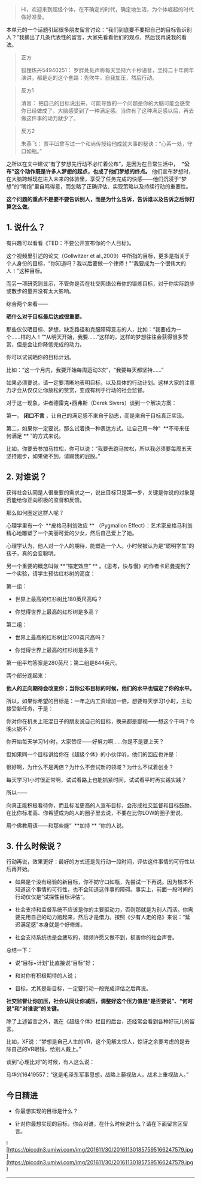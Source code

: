 > Hi，欢迎来到超级个体，在不确定的时代，确定地生活，为个体崛起的时代做好准备。

本单元的一个话题引起很多朋友留言讨论：“我们到底要不要把自己的目标告诉别人？”我摘出了几条代表性的留言，大家先看看他们的观点，然后我再说我的看法。

> 正方
> 
> 狐狸炼丹54940251： 罗胖处处声称每天坚持六十秒语音，坚持二十年跨年演讲，都是走的这个套路：先吹牛，自我加压，然后行动。

> 反方1
> 
> 清音： 把自己的目标说出来，可能导致的一个问题是你的大脑可能会感觉你已经做成了，大脑感受到了一种满足感。当你有了这种满足感以后，再去做这件事的动力就少了。

> 反方2
> 
> 朱燕飞： 贾平凹曾写过一个和尚传授给他成就大事的秘诀：“心系一处，守口如瓶。”

之所以在文中建议“有了梦想先行动不必忙着公布”，是因为在日常生活中，  **“公布”这个动作既是许多人梦想的起点，也成了他们梦想的终点。** 他们宣布梦想时，在大脑跨越现在进入未来的体验里，享受了任务完成的快感——他们沉浸于“梦想”的“嘴炮”里自鸣得意，而忽略了正确评估、实现策略以及持续行动的重要性。

 **这个问题的重点不是要不要告诉别人，而是为什么告诉，告诉谁以及告诉之后你打算怎么做。**

## 1. 说什么？

有兴趣可以看看《TED：不要公开宣布你的个人目标》。

这个视频里引述的论文（Gollwitzer et al.,2009）中所指的目标，更多是指关于个人身份的目标，“你知道吗？我以后要做一个律师！”“我要成为一个很伟大的人！”这种目标。

而另一项研究则显示，不管你是否在社交网络公布你的锻炼目标，对于你实际跑步或散步的量并没有太大影响。

综合两个来看——

 **晒什么对于目标最后达成很重要。**

那些仅仅晒目标、梦想，缺乏路径和克服障碍意志的人，比如：“我要成为一个……样的人！”“从明天开始，我要……”这样的，这样的梦想往往会获得很多赞赏，但是会让你降低完成的动力。

你可以试试晒你的目标计划。

比如：“这一个月内，我要开始每周运动3次”，“我要每天都坚持……”

如果必须要说，请一定要清晰地表明目标，以及具体的行动计划。这样大家的注意力才会从仅仅让你放松的赞赏，变成有利于行动的社会监督。

对于这一现象，讲者德雷克•西弗斯（Derek Sivers）谈到一个解决方案：

第一， **闭口不言** ，让自己的满足感不来自于励志，而是来自于目标真正实现。

第二，如果你一定要说，那么试着换一种表达方式。让自己用一种“  **不带来任何满足 ** ”的方式来说。

比如，你要去参加马拉松，你可以说：“我要去跑马拉松，所以我必须要每周五天坚持跑步，如果做不到，请踢我的屁股。”

## 2. 对谁说？

获得社会认同是人很重要的需求之一，说出目标只是第一步，关键是你说的对象是否能给你正向积极的监督和反馈。

那么如何圈定这群人呢？

心理学里有一个  **皮格马利翁效应 ** （Pygmalion Effect）：艺术家皮格马利翁精心地雕塑了一个美丽可爱的少女，然后自己爱上了她。

心理学认为，他人对一个人的期待，能塑造一个人。小时候被认为是“聪明学生”的孩子，真的会变聪明。

另一个重要的概念叫做 **“锚定效应” ** 。《思考，快与慢》的作者卡尼曼提到了一个实验，请学生预估红杉树的高度：

第一组：

* 世界上最高的红杉树比180英尺高吗？

* 你觉得世界上最高的红杉树是多高？

第二组：

* 世界上最高的红杉树比1200英尺高吗？

* 你觉得世界上最高的红杉树是多高？

第一组平均答案是280英尺；第二组是844英尺。

两个部分连起来：

 **他人的正向期待会改变你；当你公布目标的时候，他们的水平也锚定了你的水平。**

所以，如果你希望的目标是：一年之内工资增加一倍，想要每天学习1小时，主动接受新任务，于是：

你对你在机关上班混日子的朋友说自己的目标，换来都是鄙视——想这个干吗？今晚火锅不？

你开始每天学习1小时，大家赞叹——好努力啊……你是不是要上天？

但如果同一个目标讲给你在《超级个体》的小伙伴听，他们的回应也许是：

很好啊，为什么不是两倍？为什么不尝试新的领域？为什么不试着创业？

每天学习1小时很正常啊，试试看路上也能抓紧时间，试试看平时再实践实践？

所以——

向真正能积极看待你，而且标准更高的人宣布目标，会形成社交监督和目标鼓励。在比你标准高、你希望成为的人的圈子里去说，不要在比你LOW的圈子里说。

用个佛教用语——和那些能“  **加持 ** ”你的人说。

## 3. 什么时候说？

行动再说，效果更好：最好的方式还是先行动一段时间，评估这件事情的可行性以后再开始。

* 如果是个没有经验的新目标，你不妨守口如瓶，先尝试一下再说。因为根本不知道这个事情的可行性，也不会知道这件事的障碍。事实上，前面一段时间的行动仅仅是“试探性目标评估”。

* 社会支持和监督系统不应该是你的主要驱动力，否则那就是为别人而活。你需要先用自己的动力跑起来，然后才是借力。按照《少有人走的路》来说：“延迟满足感”本身就是个好修炼。

* 社会支持系统也是会疲软的，频频许愿又做不到，损害你的社会声誉。

总结一下：

* 说“目标+计划”比直接说“目标”好；

* 和对你有积极期待的人说；

* 目标，尤其是新目标，一定要行动一段完成评估之后再说。

 **社交监督让你加压，社会认同让你减压，调整好这个压力值是“是否要说”、“何时说”和“对谁说”的关键。**

除了上述留言之外，我在《超级个体》栏目的后台，还经常会看到各种好玩儿的留言。

比如，XF说：“梦想是自己人生的VR，这个见解太惊人，惊讶之余要考虑的是去除自己的VR眼镜，给别人戴上。” 

谈到“心理比对”的时候，有人这么说：

马华兴16419557：“这是毛泽东军事思想，战略上藐视敌人，战术上重视敌人。”

## 今日精进

* 你最想实现的目标是什么？

* 针对你最想实现的目标，你会对谁，在什么时候说什么？请在下面留言区留言。

![https://piccdn3.umiwi.com/img/201611/30/201611301857595166247579.jpg](https://piccdn3.umiwi.com/img/201611/30/201611301857595166247579.jpg)

---
